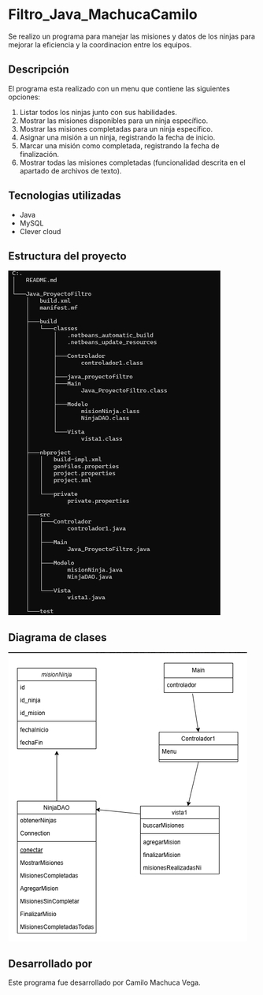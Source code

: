 # Filtro_Java_MachucaCamilo
Se realizo un programa para manejar las misiones y datos de los ninjas para mejorar la eficiencia y la coordinacion entre los equipos.

## Descripción
El programa esta realizado con un menu que contiene las siguientes opciones:
1. Listar todos los ninjas junto con sus habilidades.
2. Mostrar las misiones disponibles para un ninja específico.
3. Mostrar las misiones completadas para un ninja específico.
4. Asignar una misión a un ninja, registrando la fecha de inicio.
5. Marcar una misión como completada, registrando la fecha de finalización.
6. Mostrar todas las misiones completadas (funcionalidad descrita en el apartado de archivos de texto).

## Tecnologias utilizadas
- Java
- MySQL
- Clever cloud
## Estructura del proyecto 
![alt text](imagenEstructura.png)
## Diagrama de clases
![alt text](DiagramaClases.png)

## Desarrollado por
Este programa fue desarrollado por Camilo Machuca Vega.
